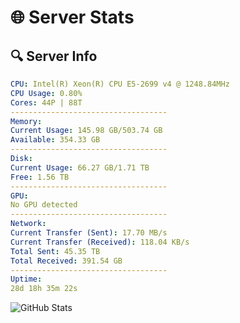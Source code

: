 # 🌐 Server Stats
## 🔍 Server Info
```yaml
CPU: Intel(R) Xeon(R) CPU E5-2699 v4 @ 1248.84MHz
CPU Usage: 0.80%
Cores: 44P | 88T
-----------------------------------
Memory:
Current Usage: 145.98 GB/503.74 GB
Available: 354.33 GB
-----------------------------------
Disk:
Current Usage: 66.27 GB/1.71 TB
Free: 1.56 TB
-----------------------------------
GPU:
No GPU detected
-----------------------------------
Network:
Current Transfer (Sent): 17.70 MB/s
Current Transfer (Received): 118.04 KB/s
Total Sent: 45.35 TB
Total Received: 391.54 GB
-----------------------------------
Uptime:
28d 18h 35m 22s
```
![GitHub Stats](https://img.shields.io/badge/Updated-2025-04-05_15:58:11-blue)